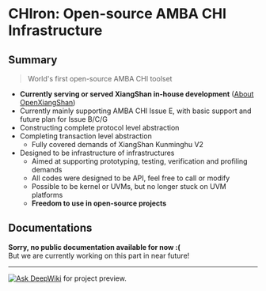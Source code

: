 # CHIron: Open-source AMBA CHI Infrastructure

## Summary

> World's first open-source AMBA CHI toolset

- **Currently serving or served XiangShan in-house development** ([About OpenXiangShan](https://github.com/OpenXiangShan))  
- Currently mainly supporting AMBA CHI Issue E, with basic support and future plan for Issue B/C/G  
- Constructing complete protocol level abstraction  
- Completing transaction level abstraction  
    - Fully covered demands of XiangShan Kunminghu V2  
- Designed to be infrastructure of infrastructures  
    - Aimed at supporting prototyping, testing, verification and profiling demands 
    - All codes were designed to be API, feel free to call or modify  
    - Possible to be kernel or UVMs, but no longer stuck on UVM platforms  
    - **Freedom to use in open-source projects**  

## Documentations

**Sorry, no public documentation available for now :(**   
But we are currently working on this part in near future!  

-----------------------

[![Ask DeepWiki](https://deepwiki.com/badge.svg)](https://deepwiki.com/RISMicroDevices/CHIron) for project preview.  